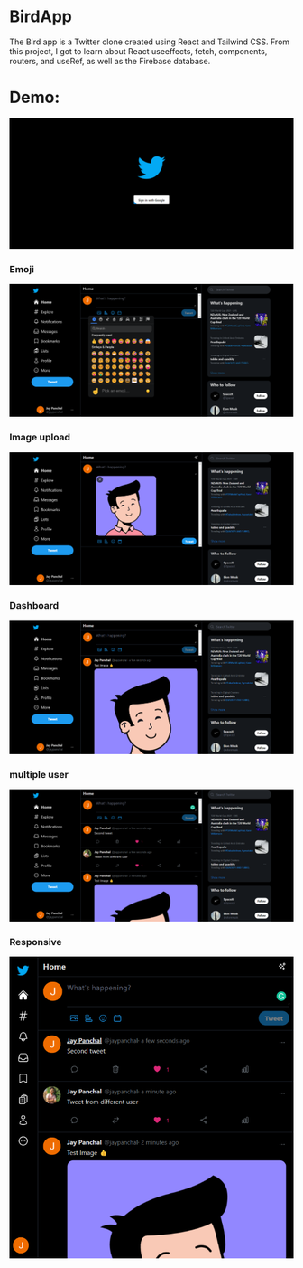 # BirdApp

The Bird app is a Twitter clone created using React and Tailwind CSS. From this project, I got to learn about React useeffects, fetch, components, routers, and useRef, as well as the Firebase database.

# Demo:
<img src="./assets/twitterclonelogin.png" alt="login">

### Emoji 
<img src="./assets/twittercloneemoji.png" alt="Emoji">

### Image upload
<img src="./assets/twittercloneimage.png" alt="image upload">

### Dashboard 
<img src="./assets/twitterclonedashboard.png" alt="dashboard">

### multiple user 
<img src="./assets/twitterclonemultipleuser.png" alt="mutiple user">

### Responsive
<img src="./assets/twittercloneresponsive.png" alt="delete tweet">
